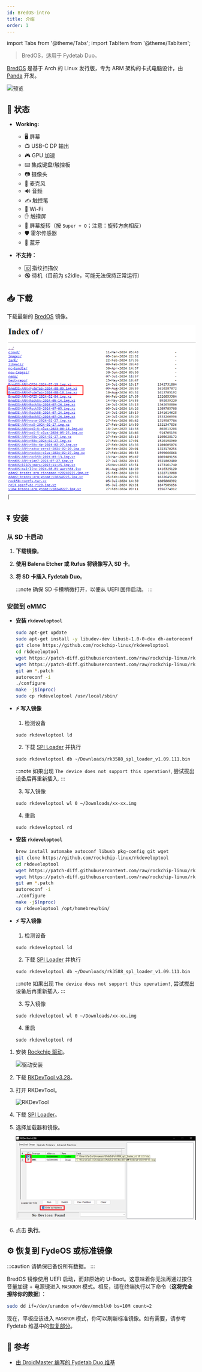 ```yaml
---
id: BredOS-intro
title: 介绍
order: 1
---
```


import Tabs from '@theme/Tabs';
import TabItem from '@theme/TabItem';

> BredOS，适用于 Fydetab Duo。

[BredOS](https://bredos.org/) 是基于 Arch 的 Linux 发行版，专为 ARM 架构的卡式电脑设计，由 [Panda](https://github.com/Rippanda12) 开发。

![预览](/img/BredOS_preview.jpg)

## 🔄 状态

- **Working:**
  - 🖥️ 屏幕
  - 📺 USB-C DP 输出
  - 🎮 GPU 加速
  - ⌨️ 集成键盘/触控板
  - 📷 摄像头
  - 🎤 麦克风
  - 🔊 音频
  - ✍️ 触控笔
  - 📶 Wi-Fi
  - ✋ 触摸屏
  - 🔄 屏幕旋转（按 `Super + O`；注意：旋转方向相反）
  - 🛡️ 霍尔传感器
  - 📶 蓝牙

- **不支持：**
  - 🆔 指纹扫描仪
  - 🔇 待机（目前为 s2idle，可能无法保持正常运行）

## 📥 下载

下载最新的 [BredOS](https://repo.bredos.org/) 镜像。

![下载镜像](https://github.com/LinuxDroidMaster/Fydetab-Duo-DroidMaster-wiki/blob/main/Images/Linux/BredOS/download_image_from_repo.png?raw=true)

## ⏬ 安装

### 从 SD 卡启动

1. **下载镜像**。
2. **使用 Balena Etcher 或 Rufus 将镜像写入 SD 卡**。
3. **将 SD 卡插入 Fydetab Duo**。

   :::note
   确保 SD 卡槽稍微打开，以便从 UEFI 固件启动。
   :::

### 安装到 eMMC


<Tabs>
  <TabItem value="linux" label="🐧 Linux (Debian/Ubuntu)">

- **安装 `rkdeveloptool`**

  ```bash
  sudo apt-get update
  sudo apt-get install -y libudev-dev libusb-1.0-0-dev dh-autoreconf pkg-config libusb-1.0 build-essential git wget
  git clone https://github.com/rockchip-linux/rkdeveloptool
  cd rkdeveloptool
  wget https://patch-diff.githubusercontent.com/raw/rockchip-linux/rkdeveloptool/pull/73.patch
  wget https://patch-diff.githubusercontent.com/raw/rockchip-linux/rkdeveloptool/pull/85.patch
  git am *.patch
  autoreconf -i
  ./configure
  make -j$(nproc)
  sudo cp rkdeveloptool /usr/local/sbin/
  ```
-  **⚡ 写入镜像**

    1. 检测设备
      
    ```
    sudo rkdeveloptool ld
    ```

    2. 下载 [SPI Loader](/rk3588_spl_loader_v1.09.111.bin) 并执行
    ```
    sudo rkdeveloptool db ~/Downloads/rk3588_spl_loader_v1.09.111.bin
    ```
    :::note
    如果出现 `The device does not support this operation!`, 尝试拔出设备后再重新插入.
    :::

    3. 写入镜像

    ```
    sudo rkdeveloptool wl 0 ~/Downloads/xx-xx.img
    ```

    4. 重启
    ```
    sudo rkdeveloptool rd
    ```

  </TabItem>
  
  <TabItem value="macos" label="🍏 macOS">

- **安装 `rkdeveloptool`**
  ```bash
  brew install automake autoconf libusb pkg-config git wget
  git clone https://github.com/rockchip-linux/rkdeveloptool
  cd rkdeveloptool
  wget https://patch-diff.githubusercontent.com/raw/rockchip-linux/rkdeveloptool/pull/73.patch
  wget https://patch-diff.githubusercontent.com/raw/rockchip-linux/rkdeveloptool/pull/85.patch
  git am *.patch
  autoreconf -i
  ./configure
  make -j$(nproc)
  cp rkdeveloptool /opt/homebrew/bin/
  ```
-  **⚡ 写入镜像**

    1. 检测设备
      
    ```
    sudo rkdeveloptool ld
    ```

    2. 下载 [SPI Loader](/rk3588_spl_loader_v1.09.111.bin) 并执行
    ```
    sudo rkdeveloptool db ~/Downloads/rk3588_spl_loader_v1.09.111.bin
    ```
    :::note
    如果出现 `The device does not support this operation!`, 尝试拔出设备后再重新插入.
    :::

    3. 写入镜像

    ```
    sudo rkdeveloptool wl 0 ~/Downloads/xx-xx.img
    ```

    4. 重启
    ```
    sudo rkdeveloptool rd
    ```

  </TabItem>

  <TabItem value="windows" label="🖥️ Windows">

1. 安装 [Rockchip 驱动](https://dl.khadas.com/products/edge2/tool/driver-assitant_v5.13.zip)。

   ![驱动安装](/img/drvinstall.png)

2. 下载 [RKDevTool v3.28](https://dl.khadas.com/products/edge2/tool/rkdevtool_release_v3.28.zip)。

3. 打开 RKDevTool。

   ![RKDevTool](/img/rkdevtool.png)

4. 下载 [SPI Loader](/rk3588_spl_loader_v1.09.111.bin)。

5. 选择加载器和镜像。

   ![选择镜像](https://github.com/LinuxDroidMaster/Fydetab-Duo-DroidMaster-wiki/raw/main/Images/Linux/BredOS/flashing_tool_config.png)

6. 点击 **执行**。

  </TabItem>
</Tabs>


## ⚙️ 恢复到 FydeOS 或标准镜像

:::caution
请确保已备份所有数据。
:::

BredOS 镜像使用 UEFI 启动，而非原始的 U-Boot。这意味着你无法再通过按住音量加键 + 电源键进入 `MASKROM` 模式。相反，请在终端执行以下命令（**这将完全擦除你的数据**）：

```bash
sudo dd if=/dev/urandom of=/dev/mmcblk0 bs=10M count=2
```

现在，平板应该进入 `MASKROM` 模式，你可以刷新标准镜像。如有需要，请参考 Fydetab 维基中的[恢复部分](https://wiki.fydetabduo.com//unbrick_the_fydetab_duo)。

## 🔗 参考

- [由 DroidMaster 编写的 Fydetab Duo 维基](https://github.com/LinuxDroidMaster/Fydetab-Duo-DroidMaster-wiki/blob/main/Documentation/Linux_distros/bredos.md)
